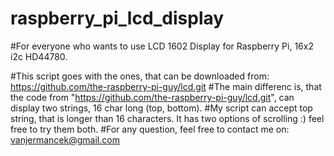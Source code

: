 # raspberry_pi_lcd_display
#For everyone who wants to use LCD 1602 Display for Raspberry Pi, 16x2 i2c HD44780.

#This script goes with the ones, that can be downloaded from: https://github.com/the-raspberry-pi-guy/lcd.git
#The main differenc is, that the code from "https://github.com/the-raspberry-pi-guy/lcd.git", can display two strings, 16 char long (top, bottom).
#My script can accept top string, that is longer than 16 characters. It has two options of scrolling :) feel free to try them both.
#For any question, feel free to contact me on: vanjermancek@gmail.com

